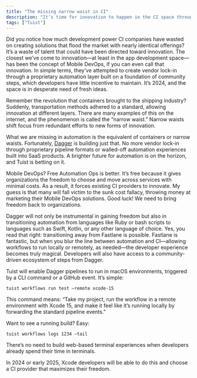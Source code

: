 ```yaml
---
title: "The missing narrow waist in CI"
description: "It’s time for innovation to happen in the CI space through the narrow waist that Dagger brings to the table."
tags: ["Tuist"]
---
```


Did you notice how much development power CI companies have wasted on creating solutions that flood the market with nearly identical offerings? It’s a waste of talent that could have been directed toward innovation. The closest we’ve come to innovation—at least in the app development space—has been the concept of Mobile DevOps, if you can even call that innovation. In simple terms, they’ve attempted to create vendor lock-in through a proprietary automation layer built on a foundation of community steps, which developers have little incentive to maintain. It’s 2024, and the space is in desperate need of fresh ideas.

Remember the revolution that containers brought to the shipping industry? Suddenly, transportation methods adhered to a standard, allowing innovation at different layers. There are many examples of this on the internet, and the phenomenon is called the “narrow waist.” Narrow waists shift focus from redundant efforts to new forms of innovation.

What we are missing in automation is the equivalent of containers or narrow waists. Fortunately, [Dagger](https://dagger.io) is building just that. No more vendor lock-in through proprietary pipeline formats or walled-off automation experiences built into SaaS products. A brighter future for automation is on the horizon, and Tuist is betting on it.

Mobile DevOps? Free Automation Ops is better. It’s free because it gives organizations the freedom to choose and move across services with minimal costs. As a result, it forces existing CI providers to innovate. My guess is that many will fall victim to the sunk cost fallacy, throwing money at marketing their Mobile DevOps solutions. Good luck! We need to bring freedom back to organizations.

Dagger will not only be instrumental in gaining freedom but also in transitioning automation from languages like Ruby or bash scripts to languages such as Swift, Kotlin, or any other language of choice. Yes, you read that right: transitioning away from Fastlane is possible. Fastlane is fantastic, but when you blur the line between automation and CI—allowing workflows to run locally or remotely, as needed—the developer experience becomes truly magical. Developers will also have access to a community-driven ecosystem of steps from Dagger.

Tuist will enable Dagger pipelines to run in macOS environments, triggered by a CLI command or a GitHub event. It’s simple:

```language-bash
tuist workflows run test –remote xcode-15
```

This command means: “Take my project, run the workflow in a remote environment with Xcode 15, and make it feel like it’s running locally by forwarding the standard pipeline events.”

Want to see a running build? Easy:

```language-bash
tuist workflows logs 1234 –tail
```

There’s no need to build web-based terminal experiences when developers already spend their time in terminals.

In 2024 or early 2025, Xcode developers will be able to do this and choose a CI provider that maximizes their freedom.